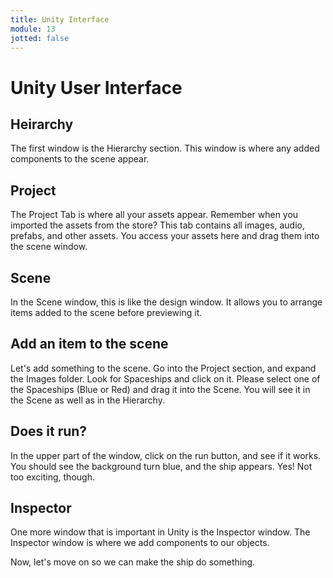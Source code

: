 ```yaml
---
title: Unity Interface
module: 13
jotted: false
---
```


# Unity User Interface

## Heirarchy

The first window is the Hierarchy section.  This window is where any added components to the scene appear.

## Project

The Project Tab is where all your assets appear.  Remember when you imported the assets from the store?  This tab contains all images, audio, prefabs, and other assets.  You access your assets here and drag them into the scene window.

## Scene

In the Scene window, this is like the design window.  It allows you to arrange items added to the scene before previewing it.

## Add an item to the scene

Let's add something to the scene.  Go into the Project section, and expand the Images folder.  Look for Spaceships and click on it.  Please select one of the Spaceships (Blue or Red) and drag it into the Scene.  You will see it in the Scene as well as in the Hierarchy.

## Does it run?

In the upper part of the window, click on the run button, and see if it works. You should see the background turn blue, and the ship appears.  Yes!  Not too exciting, though.

## Inspector

One more window that is important in Unity is the Inspector window.  The Inspector window is where we add components to our objects.



Now, let's move on so we can make the ship do something.


